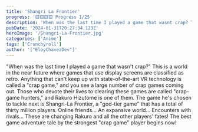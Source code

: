 ```yaml
---
title: 'Shangri La Frontier'
progress: '🟨🟨🟨🟨 Progress 1/25'
description: 'When was the last time I played a game that wasnt crap? This is a world in the near future where games that use display screens are classified as retro.'
pubDate: '2024-01-31T20:27:34.123Z'
heroImage: '/Shangri-La-Frontier.jpg'
categories: ['Anime']
tags: ['Crunchyroll']
author: '["EloyChavezDev"]'
---
```

"When was the last time I played a game that wasn't crap?" This is a world in the near future where games that use display screens are classified as retro. Anything that can't keep up with state-of-the-art VR technology is called a "crap game," and you see a large number of crap games coming out. Those who devote their lives to clearing these games are called "crap-game hunters," and Rakuro Hizutome is one of them. The game he's chosen to tackle next is Shangri-La Frontier, a "god-tier game" that has a total of thirty million players. Online friends... An expansive world... Encounters with rivals... These are changing Rakuro and all the other players' fates! The best game adventure tale by the strongest "crap game" player begins now!